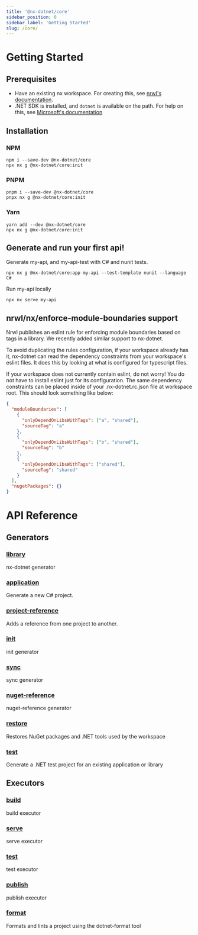```yaml
---
title: '@nx-dotnet/core'
sidebar_position: 0
sidebar_label: 'Getting Started'
slug: /core/
---
```


# Getting Started

## Prerequisites

- Have an existing nx workspace. For creating this, see [nrwl's documentation](https://nx.dev/latest/angular/getting-started/nx-setup).
- .NET SDK is installed, and `dotnet` is available on the path. For help on this, see [Microsoft's documentation](https://dotnet.microsoft.com/learn/dotnet/hello-world-tutorial/install)

## Installation

### NPM

```shell
npm i --save-dev @nx-dotnet/core
npx nx g @nx-dotnet/core:init
```

### PNPM

```shell
pnpm i --save-dev @nx-dotnet/core
pnpx nx g @nx-dotnet/core:init
```

### Yarn

```shell
yarn add --dev @nx-dotnet/core
npx nx g @nx-dotnet/core:init
```

## Generate and run your first api!

Generate my-api, and my-api-test with C# and nunit tests.

```shell
npx nx g @nx-dotnet/core:app my-api --test-template nunit --language C#
```

Run my-api locally

```shell
npx nx serve my-api
```

## nrwl/nx/enforce-module-boundaries support

Nrwl publishes an eslint rule for enforcing module boundaries based on tags in a library. We recently added similar support to nx-dotnet.

To avoid duplicating the rules configuration, if your workspace already has it, nx-dotnet can read the dependency constraints from your workspace's eslint files. It does this by looking at what is configured for typescript files.

If your workspace does not currently contain eslint, do not worry! You do not have to install eslint just for its configuration. The same dependency constraints can be placed inside of your .nx-dotnet.rc.json file at workspace root. This should look something like below:

```json
{
  "moduleBoundaries": [
    {
      "onlyDependOnLibsWithTags": ["a", "shared"],
      "sourceTag": "a"
    },
    {
      "onlyDependOnLibsWithTags": ["b", "shared"],
      "sourceTag": "b"
    },
    {
      "onlyDependOnLibsWithTags": ["shared"],
      "sourceTag": "shared"
    }
  ],
  "nugetPackages": {}
}
```

# API Reference

## Generators

### [library](./generators/library.md)

nx-dotnet generator

### [application](./generators/application.md)

Generate a new C# project.

### [project-reference](./generators/project-reference.md)

Adds a reference from one project to another.

### [init](./generators/init.md)

init generator

### [sync](./generators/sync.md)

sync generator

### [nuget-reference](./generators/nuget-reference.md)

nuget-reference generator

### [restore](./generators/restore.md)

Restores NuGet packages and .NET tools used by the workspace

### [test](./generators/test.md)

Generate a .NET test project for an existing application or library

## Executors

### [build](./executors/build.md)

build executor

### [serve](./executors/serve.md)

serve executor

### [test](./executors/test.md)

test executor

### [publish](./executors/publish.md)

publish executor

### [format](./executors/format.md)

Formats and lints a project using the dotnet-format tool
